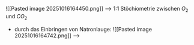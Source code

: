 ![[Pasted image 20251016164450.png]]
--> 1:1 Stöchiometrie zwischen $O_2$ und $CO_2$ 

- durch das Einbringen von Natronlauge:
![[Pasted image 20251016164742.png]]
--> 